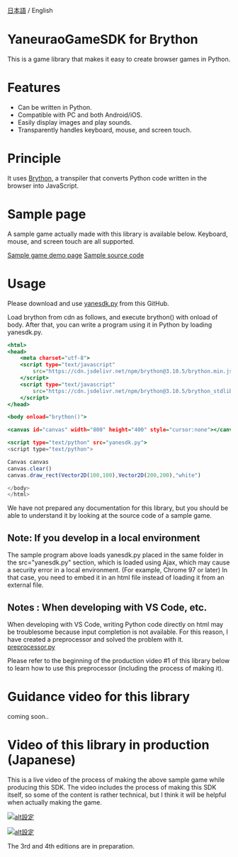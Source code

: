 [日本語](readme.md) / English

# YaneuraoGameSDK for Brython

This is a game library that makes it easy to create browser games in Python.

# Features

- Can be written in Python.
- Compatible with PC and both Android/iOS.
- Easily display images and play sounds.
- Transparently handles keyboard, mouse, and screen touch.

# Principle

It uses [Brython](https://brython.info/), a transpiler that converts Python code written in the browser into JavaScript.

# Sample page

A sample game actually made with this library is available below.
Keyboard, mouse, and screen touch are all supported.

[Sample game demo page](https://yaneurao.github.io/yanesdk-for-brython/)
[Sample source code](sample)

# Usage

Please download and use [yanesdk.py](yanesdk/yanesdk.py) from this GitHub.

Load brython from cdn as follows, and execute brython() with onload of body. After that, you can write a program using it in Python by loading yanesdk.py.

```sample.html
<html>
<head>
    <meta charset="utf-8">
    <script type="text/javascript"
        src="https://cdn.jsdelivr.net/npm/brython@3.10.5/brython.min.js">
    </script>
    <script type="text/javascript"
        src="https://cdn.jsdelivr.net/npm/brython@3.10.5/brython_stdlib.js">
    </script>
</head>

<body onload="brython()">

<canvas id="canvas" width="800" height="400" style="cursor:none"></canvas>

<script type="text/python" src="yanesdk.py">
<script type="text/python">

Canvas canvas
canvas.clear()
canvas.draw_rect(Vector2D(100,100),Vector2D(200,200),"white")

</body>
</html>
```

We have not prepared any documentation for this library, but you should be able to understand it by looking at the source code of a sample game.


## Note: If you develop in a local environment

The sample program above loads yanesdk.py placed in the same folder in the src="yanesdk.py" section, which is loaded using Ajax, which may cause a security error in a local environment. (For example, Chrome 97 or later) In that case, you need to embed it in an html file instead of loading it from an external file.


## Notes : When developing with VS Code, etc.

When developing with VS Code, writing Python code directly on html may be troublesome because input completion is not available. For this reason, I have created a preprocessor and solved the problem with it. [preprocessor.py](yanesdk/preprocessor.py)

Please refer to the beginning of the production video #1 of this library below to learn how to use this preprocessor (including the process of making it).

# Guidance video for this library

coming soon..

# Video of this library in production (Japanese)

This is a live video of the process of making the above sample game while producing this SDK. The video includes the process of making this SDK itself, so some of the content is rather technical, but I think it will be helpful when actually making the game.

[![alt設定](http://img.youtube.com/vi/CVWYS_9ZtfM/mqdefault.jpg)](https://www.youtube.com/watch?v=CVWYS_9ZtfM)

[![alt設定](http://img.youtube.com/vi/TviN9fnl89o/mqdefault.jpg)](https://www.youtube.com/watch?v=TviN9fnl89o)

The 3rd and 4th editions are in preparation.

